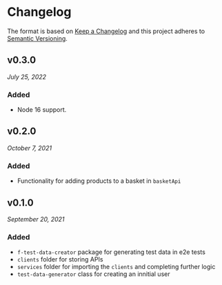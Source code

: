 # Changelog

The format is based on [Keep a Changelog](http://keepachangelog.com/en/1.0.0/)
and this project adheres to [Semantic Versioning](http://semver.org/spec/v2.0.0.html).

v0.3.0
------------------------------
*July 25, 2022*

### Added
- Node 16 support.


v0.2.0
------------------------------
*October 7, 2021*

### Added
- Functionality for adding products to a basket in `basketApi`


v0.1.0
------------------------------
*September 20, 2021*

### Added
- `f-test-data-creator` package for generating test data in e2e tests
- `clients` folder for storing APIs
- `services` folder for importing the `clients` and completing further logic
- `test-data-generator` class for creating an innitial user
